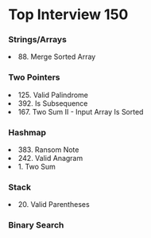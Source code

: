 <h1>Top Interview 150</h1>
<h3>Strings/Arrays</h3>
<li>88. Merge Sorted Array</li>
<h3>Two Pointers</h3>
<li>125. Valid Palindrome</li>
<li>392. Is Subsequence</li>
<li>167. Two Sum II - Input Array Is Sorted</li>
<h3>Hashmap</h3>
<li>383. Ransom Note</li>
<li>242. Valid Anagram</li>
<li>1. Two Sum</li>
<h3>Stack</h3>
<li>20. Valid Parentheses</li>
<h3>Binary Search</h3>

